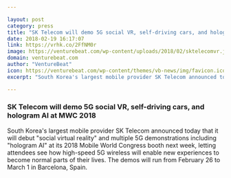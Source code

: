 ```yaml
---

layout: post
category: press
title: "SK Telecom will demo 5G social VR, self-driving cars, and hologram AI at MWC 2018"
date: 2018-02-19 16:17:07
link: https://vrhk.co/2FfNM0r
image: https://venturebeat.com/wp-content/uploads/2018/02/sktelecomvr.jpg?fit=780%2C259&strip=all
domain: venturebeat.com
author: "VentureBeat"
icon: https://venturebeat.com/wp-content/themes/vb-news/img/favicon.ico
excerpt: "South Korea's largest mobile provider SK Telecom announced today that it will debut \"social virtual reality\" and multiple 5G demonstrations including \"hologram AI\" at its 2018 Mobile World Congress booth next week, letting attendees see how high-speed 5G wireless will enable new experiences to become normal parts of their lives. The demos will run from February 26 to March 1 in Barcelona, Spain."

---
```


### SK Telecom will demo 5G social VR, self-driving cars, and hologram AI at MWC 2018

South Korea's largest mobile provider SK Telecom announced today that it will debut "social virtual reality" and multiple 5G demonstrations including "hologram AI" at its 2018 Mobile World Congress booth next week, letting attendees see how high-speed 5G wireless will enable new experiences to become normal parts of their lives. The demos will run from February 26 to March 1 in Barcelona, Spain.